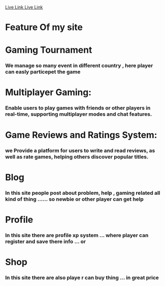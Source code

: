 [Live Link ](https://ninth-assignment-112c7.firebaseapp.com/)
[Live Link ](https://ninth-assignment-112c7.web.app/)





# Feature Of my site 

<h1> Gaming Tournament </h1>
<h3>We manage so many event in different country , here player can easly particepet the game </h3>


<h1>Multiplayer Gaming:</h1>
 <h3>Enable users to play games with friends or other players in real-time, supporting multiplayer modes and chat features.</h3>



<h1> Game Reviews and Ratings System: </h1>
 <h3> we Provide a platform for users to write and read reviews, as well as rate games, helping others discover popular titles.</h3>


# Blog

<h3>In this site people post about problem, help , gaming related all kind of thing ...... so newbie or other player can get help </h3>


# Profile 

<h3> In this site there are profile xp system ... where player can register and save there info ... or </h3>

# Shop 

<h3>In this site there are also playe r can buy thing ... in great price </h3>